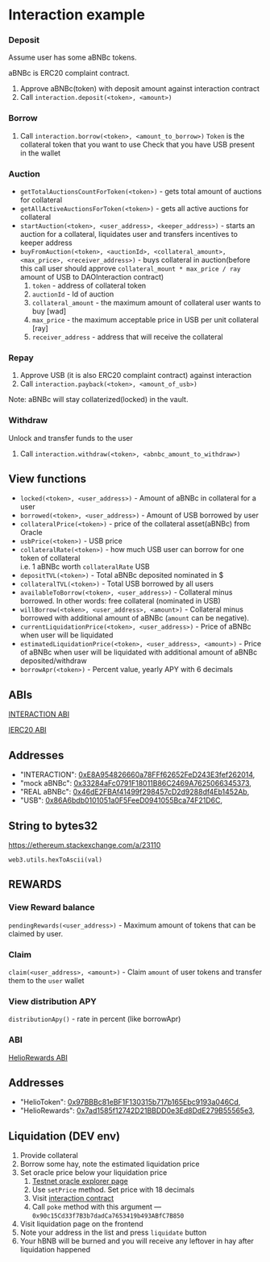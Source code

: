 # Interaction example

### Deposit

Assume user has some aBNBc tokens.

aBNBc is ERC20 complaint contract. 

1. Approve aBNBc(token) with deposit amount against interaction contract
2. Call `interaction.deposit(<token>, <amount>)`

### Borrow

1. Call `interaction.borrow(<token>, <amount_to_borrow>)`
`Token` is the collateral token that you want to use
Check that you have USB present in the wallet

### Auction

* `getTotalAuctionsCountForToken(<token>)` - gets total amount of auctions for collateral
* `getAllActiveAuctionsForToken(<token>)` - gets all active auctions for collateral
* `startAuction(<token>, <user_address>, <keeper_address>)` - starts an auction for a collateral, liquidates user and transfers incentives to keeper address
* `buyFromAuction(<token>, <auctionId>, <collateral_amount>, <max_price>, <receiver_address>)` - buys collateral in auction(before this call user should approve `collateral_mount * max_price / ray` amount of USB to DAOInteraction contract)
  1. `token` - address of collateral token
  2. `auctionId` - Id of auction
  3. `collateral_amount` - the maximum amount of collateral user wants to buy [wad]
  4. `max_price` - the maximum acceptable price in USB per unit collateral [ray]
  5. `receiver_address` - address that will receive the collateral


### Repay

1. Approve USB (it is also ERC20 complaint contract) against interaction
2. Call `interaction.payback(<token>, <amount_of_usb>)`

Note: aBNBc will stay collaterized(locked) in the vault.

### Withdraw

Unlock and transfer funds to the user

1. Call `interaction.withdraw(<token>, <abnbc_amount_to_withdraw>)`

## View functions

* `locked(<token>, <user_address>)` - Amount of aBNBc in collateral for a user
* `borrowed(<token>, <user_address>)` - Amount of USB borrowed by user
* `collateralPrice(<token>)` - price of the collateral asset(aBNBc) from Oracle
* `usbPrice(<token>)` - USB price
* `collateralRate(<token>)` - how much USB user can borrow for one token of collateral<br> 
                     i.e. 1 aBNBc worth `collateralRate` USB
* `depositTVL(<token>)` - Total aBNBc deposited nominated in $
* `collateralTVL(<token>)` - Total USB borrowed by all users
* `availableToBorrow(<token>, <user_address>)` - Collateral minus borrowed. In other words: free collateral (nominated in USB)
* `willBorrow(<token>, <user_address>, <amount>)` - Collateral minus borrowed with additional amount of aBNBc (`amount` can be negative).
* `currentLiquidationPrice(<token>, <user_address>)` - Price of aBNBc when user will be liquidated
* `estimatedLiquidationPrice(<token>, <user_address>, <amount>)` - Price of aBNBc when user will be liquidated with additional amount of aBNBc deposited/withdraw
* `borrowApr(<token>)` - Percent value, yearly APY with 6 decimals

## ABIs
[INTERACTION ABI](interfaces/DAOInteraction.json)

[IERC20 ABI](interfaces/IERC20.json)

## Addresses

* "INTERACTION": [0xE8A954826660a78FFf62652FeD243E3fef262014](https://testnet.bscscan.com/address/0xE8A954826660a78FFf62652FeD243E3fef262014),
* "mock aBNBc": [0x33284aFc0791F18011B86C2469A7625066345373](https://testnet.bscscan.com/address/0x33284aFc0791F18011B86C2469A7625066345373),
* "REAL aBNBc": [0x46dE2FBAf41499f298457cD2d9288df4Eb1452Ab](https://testnet.bscscan.com/address/0x46dE2FBAf41499f298457cD2d9288df4Eb1452Ab),
* "USB": [0x86A6bdb0101051a0F5FeeD0941055Bca74F21D6C](https://testnet.bscscan.com/address/0x86A6bdb0101051a0F5FeeD0941055Bca74F21D6C),

## String to bytes32

https://ethereum.stackexchange.com/a/23110

`web3.utils.hexToAscii(val)`

## REWARDS

### View Reward balance
`pendingRewards(<user_address>)` - Maximum amount of tokens that can be claimed by user.

### Claim
`claim(<user_address>, <amount>)` - Claim `amount` of user tokens and transfer them to the `user` wallet

### View distribution APY
`distributionApy()` - rate in percent (like borrowApr)

### ABI
[HelioRewards ABI](interfaces/HelioRewards.json)

## Addresses
* "HelioToken": [0x97BBBc81eBF1F130315b717b165Ebc9193a046Cd](https://testnet.bscscan.com/address/0x97BBBc81eBF1F130315b717b165Ebc9193a046Cd),
* "HelioRewards": [0x7ad1585f12742D21BBDD0e3Ed8DdE279B55565e3](https://testnet.bscscan.com/address/0x7ad1585f12742D21BBDD0e3Ed8DdE279B55565e3),

## Liquidation (DEV env) 

1. Provide collateral
2. Borrow some hay, note the estimated liquidation price
3. Set oracle price below your liquidation price 
   1. [Testnet oracle explorer page](https://testnet.bscscan.com/address/0xE16aFa838a16F20213af35b5591898282f0164BE)
   2. Use `setPrice` method. Set price with 18 decimals
   3. Visit [interaction contract](https://testnet.bscscan.com/address/0x92fF29a418A7d815574FAaaF4A54bbf6069B8743)
   4. Call `poke` method with this argument — `0x90c15Cd33f7B3b7dadCa7653419b493ABfC7B850` 
4. Visit liquidation page on the frontend
5. Note your address in the list and press `liquidate` button
6. Your hBNB will be burned and you will receive any leftover in hay after liquidation happened

